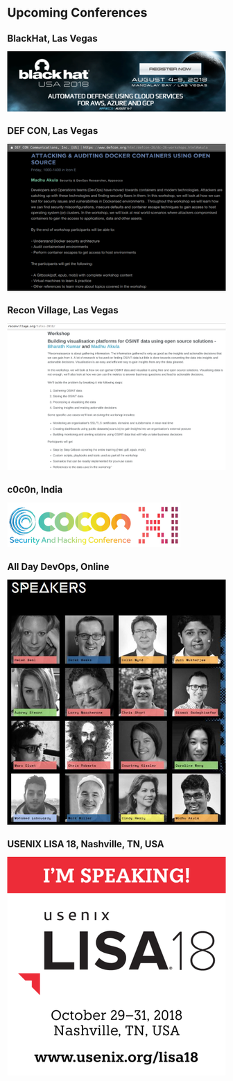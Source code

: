 # Upcoming Conferences

## BlackHat, Las Vegas

[![Blackhat, Las Vegas](images/blackhat-lasvegas.png)](https://www.blackhat.com/us-18/training/automated-defense-using-cloud-services-for-aws-azure-and-gcp.html)


## DEF CON, Las Vegas

[![DEF CON, Las Vegas](images/defcon-lasvegas.png)](https://www.defcon.org/html/defcon-26/dc-26-workshops.html#akula)


## Recon Village, Las Vegas

[![Recon Village, Las Vegas](images/reconvillage-lasvegas.png)](http://reconvillage.org/talks-2018/)


## c0c0n, India

[![c0c0n, India](images/c0c0n-2018.png)](https://is-ra.org/c0c0n/workshop/)


## All Day DevOps, Online

[![All Day DevOps, Online](images/alldaydevops-2018.jpg)](https://www.alldaydevops.com/addo-speakers/madhu-akula)


## USENIX LISA 18, Nashville, TN, USA

[![USENIX LISA 18, Nashville, TN, USA](images/usenix-lisa-18.png)](https://www.usenix.org/conference/lisa18)